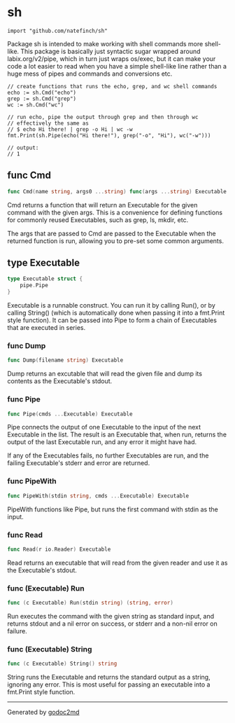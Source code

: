 
# sh
    import "github.com/natefinch/sh"

Package sh is intended to make working with shell commands more shell-like.
This package is basically just syntactic sugar wrapped around
labix.org/v2/pipe, which in turn just wraps os/exec, but it can make your
code a lot easier to read when you have a simple shell-like line rather than
a huge mess of pipes and commands and conversions etc.


	// create functions that runs the echo, grep, and wc shell commands
	echo := sh.Cmd("echo")
	grep := sh.Cmd("grep")
	wc := sh.Cmd("wc")
	
	// run echo, pipe the output through grep and then through wc
	// effectively the same as
	// $ echo Hi there! | grep -o Hi | wc -w
	fmt.Print(sh.Pipe(echo("Hi there!"), grep("-o", "Hi"), wc("-w")))
	
	// output:
	// 1






## func Cmd
``` go
func Cmd(name string, args0 ...string) func(args ...string) Executable
```
Cmd returns a function that will return an Executable for the given command
with the given args.  This is a convenience for defining functions for
commonly reused Executables, such as grep, ls, mkdir, etc.

The args that are passed to Cmd are passed to the Executable when the
returned function is run, allowing you to pre-set some common arguments.



## type Executable
``` go
type Executable struct {
    pipe.Pipe
}
```
Executable is a runnable construct.  You can run it by calling Run(), or by
calling String() (which is automatically done when passing it into a
fmt.Print style function).  It can be passed into Pipe to form a chain of
Executables that are executed in series.









### func Dump
``` go
func Dump(filename string) Executable
```
Dump returns an excutable that will read the given file and dump its contents
as the Executable's stdout.


### func Pipe
``` go
func Pipe(cmds ...Executable) Executable
```
Pipe connects the output of one Executable to the input of the next
Executable in the list.  The result is an Executable that, when run, returns
the output of the last Executable run, and any error it might have had.

If any of the Executables fails, no further Executables are run, and the
failing Executable's stderr and error are returned.


### func PipeWith
``` go
func PipeWith(stdin string, cmds ...Executable) Executable
```
PipeWith functions like Pipe, but runs the first command with stdin as the
input.


### func Read
``` go
func Read(r io.Reader) Executable
```
Read returns an executable that will read from the given reader and use it as
the Executable's stdout.




### func (Executable) Run
``` go
func (c Executable) Run(stdin string) (string, error)
```
Run executes the command with the given string as standard input, and returns
stdout and a nil error on success, or stderr and a non-nil error on failure.



### func (Executable) String
``` go
func (c Executable) String() string
```
String runs the Executable and returns the standard output as a string,
ignoring any error.  This is most useful for passing an executable into a
fmt.Print style function.









- - -
Generated by [godoc2md](http://godoc.org/github.com/davecheney/godoc2md)